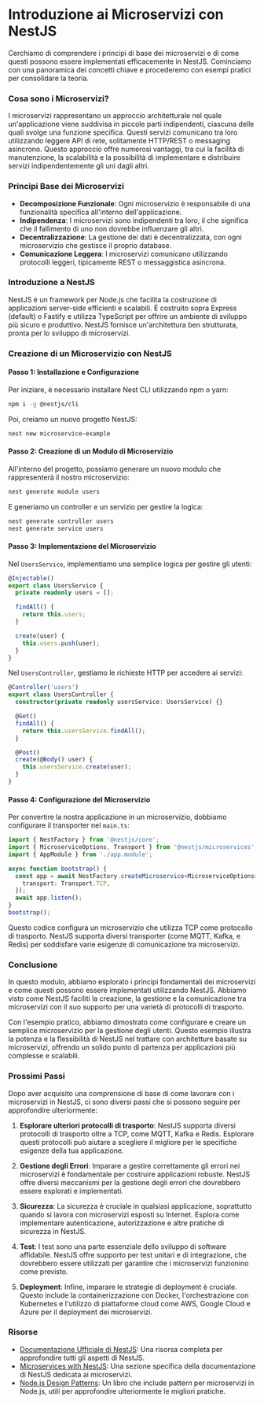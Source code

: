 # Introduzione ai Microservizi con NestJS

Cerchiamo di comprendere i principi di base dei microservizi e di come questi possono essere implementati efficacemente in NestJS. Cominciamo con una panoramica dei concetti chiave e procederemo con esempi pratici per consolidare la teoria.

### Cosa sono i Microservizi?

I microservizi rappresentano un approccio architetturale nel quale un'applicazione viene suddivisa in piccole parti indipendenti, ciascuna delle quali svolge una funzione specifica. Questi servizi comunicano tra loro utilizzando leggere API di rete, solitamente HTTP/REST o messaging asincrono. Questo approccio offre numerosi vantaggi, tra cui la facilità di manutenzione, la scalabilità e la possibilità di implementare e distribuire servizi indipendentemente gli uni dagli altri.

### Principi Base dei Microservizi

- **Decomposizione Funzionale**: Ogni microservizio è responsabile di una funzionalità specifica all'interno dell'applicazione.
- **Indipendenza**: I microservizi sono indipendenti tra loro, il che significa che il fallimento di uno non dovrebbe influenzare gli altri.
- **Decentralizzazione**: La gestione dei dati è decentralizzata, con ogni microservizio che gestisce il proprio database.
- **Comunicazione Leggera**: I microservizi comunicano utilizzando protocolli leggeri, tipicamente REST o messaggistica asincrona.

### Introduzione a NestJS

NestJS è un framework per Node.js che facilita la costruzione di applicazioni server-side efficienti e scalabili. È costruito sopra Express (default) o Fastify e utilizza TypeScript per offrire un ambiente di sviluppo più sicuro e produttivo. NestJS fornisce un'architettura ben strutturata, pronta per lo sviluppo di microservizi.

### Creazione di un Microservizio con NestJS

#### Passo 1: Installazione e Configurazione

Per iniziare, è necessario installare Nest CLI utilizzando npm o yarn:

```bash
npm i -g @nestjs/cli
```

Poi, creiamo un nuovo progetto NestJS:

```bash
nest new microservice-example
```

#### Passo 2: Creazione di un Modulo di Microservizio

All'interno del progetto, possiamo generare un nuovo modulo che rappresenterà il nostro microservizio:

```bash
nest generate module users
```

E generiamo un controller e un servizio per gestire la logica:

```bash
nest generate controller users
nest generate service users
```

#### Passo 3: Implementazione del Microservizio

Nel `UsersService`, implementiamo una semplice logica per gestire gli utenti:

```typescript
@Injectable()
export class UsersService {
  private readonly users = [];

  findAll() {
    return this.users;
  }

  create(user) {
    this.users.push(user);
  }
}
```

Nel `UsersController`, gestiamo le richieste HTTP per accedere ai servizi:

```typescript
@Controller('users')
export class UsersController {
  constructor(private readonly usersService: UsersService) {}

  @Get()
  findAll() {
    return this.usersService.findAll();
  }

  @Post()
  create(@Body() user) {
    this.usersService.create(user);
  }
}
```

#### Passo 4: Configurazione del Microservizio

Per convertire la nostra applicazione in un microservizio, dobbiamo configurare il transporter nel `main.ts`:

```typescript
import { NestFactory } from '@nestjs/core';
import { MicroserviceOptions, Transport } from '@nestjs/microservices';
import { AppModule } from './app.module';

async function bootstrap() {
  const app = await NestFactory.createMicroservice<MicroserviceOptions>(AppModule, {
    transport: Transport.TCP,
  });
  await app.listen();
}
bootstrap();
```

Questo codice configura un microservizio che utilizza TCP come protocollo di trasporto. NestJS supporta diversi transporter (come MQTT, Kafka, e Redis) per soddisfare varie esigenze di comunicazione tra microservizi.

### Conclusione

In questo modulo, abbiamo esplorato i principi fondamentali dei microservizi e come questi possono essere implementati utilizzando NestJS. Abbiamo visto come NestJS faciliti la creazione, la gestione e la comunicazione tra microservizi con il suo supporto per una varietà di protocolli di trasporto. 

Con l'esempio pratico, abbiamo dimostrato come configurare e creare un semplice microservizio per la gestione degli utenti. Questo esempio illustra la potenza e la flessibilità di NestJS nel trattare con architetture basate su microservizi, offrendo un solido punto di partenza per applicazioni più complesse e scalabili.

### Prossimi Passi

Dopo aver acquisito una comprensione di base di come lavorare con i microservizi in NestJS, ci sono diversi passi che si possono seguire per approfondire ulteriormente:

1. **Esplorare ulteriori protocolli di trasporto**: NestJS supporta diversi protocolli di trasporto oltre a TCP, come MQTT, Kafka e Redis. Esplorare questi protocolli può aiutare a scegliere il migliore per le specifiche esigenze della tua applicazione.

2. **Gestione degli Errori**: Imparare a gestire correttamente gli errori nei microservizi è fondamentale per costruire applicazioni robuste. NestJS offre diversi meccanismi per la gestione degli errori che dovrebbero essere esplorati e implementati.

3. **Sicurezza**: La sicurezza è cruciale in qualsiasi applicazione, soprattutto quando si lavora con microservizi esposti su Internet. Esplora come implementare autenticazione, autorizzazione e altre pratiche di sicurezza in NestJS.

4. **Test**: I test sono una parte essenziale dello sviluppo di software affidabile. NestJS offre supporto per test unitari e di integrazione, che dovrebbero essere utilizzati per garantire che i microservizi funzionino come previsto.

5. **Deployment**: Infine, imparare le strategie di deployment è cruciale. Questo include la containerizzazione con Docker, l'orchestrazione con Kubernetes e l'utilizzo di piattaforme cloud come AWS, Google Cloud e Azure per il deployment dei microservizi.

### Risorse

- [Documentazione Ufficiale di NestJS](https://docs.nestjs.com): Una risorsa completa per approfondire tutti gli aspetti di NestJS.
- [Microservices with NestJS](https://docs.nestjs.com/microservices/basics): Una sezione specifica della documentazione di NestJS dedicata ai microservizi.
- [Node.js Design Patterns](https://www.nodejsdesignpatterns.com): Un libro che include pattern per microservizi in Node.js, utili per approfondire ulteriormente le migliori pratiche.
